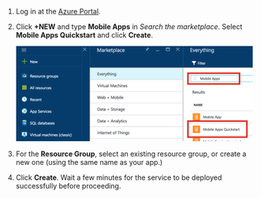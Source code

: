1. Log in at the [Azure Portal].

2. Click **+NEW** and type **Mobile Apps** in _Search the marketplace_. Select **Mobile Apps Quickstart** and click **Create**.

	![Azure Portal with Mobile Apps Quickstart highlighted](./media/app-service-mobile-dotnet-backend-create-new-service/search-mobile-apps-quickstart.png)


3. For the **Resource Group**, select an existing resource group, or create a new one (using the same name as your app.) 
 
4. Click **Create**. Wait a few minutes for the service to be deployed successfully before proceeding.

<!-- URLs. -->
[Azure Portal]: https://portal.azure.com/
